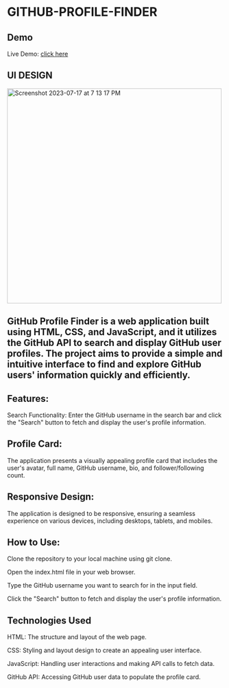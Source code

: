 # GITHUB-PROFILE-FINDER

## Demo
Live Demo: [<link heref=" "> click here<link/>](https://adityalad-25.github.io/Git-Hub-Profile-Finder/)

## UI DESIGN 

<img width="500" alt="Screenshot 2023-07-17 at 7 13 17 PM" src="https://github.com/Adityalad-25/Git-Hub-Profile-Finder/assets/97255480/f6551d2f-8740-4b9d-af98-01a478f332c3">


## GitHub Profile Finder is a web application built using HTML, CSS, and JavaScript, and it utilizes the GitHub API to search and display GitHub user profiles. The project aims to provide a simple and intuitive interface to find and explore GitHub users' information quickly and efficiently.

## Features:
Search Functionality: Enter the GitHub username in the search bar and click the "Search" button to fetch and display the user's profile information.

## Profile Card: 
The application presents a visually appealing profile card that includes the user's avatar, full name, GitHub username, bio, and follower/following count.

## Responsive Design: 
The application is designed to be responsive, ensuring a seamless experience on various devices, including desktops, tablets, and mobiles.

## How to Use:
Clone the repository to your local machine using git clone.

Open the index.html file in your web browser.

Type the GitHub username you want to search for in the input field.

Click the "Search" button to fetch and display the user's profile information.

## Technologies Used
HTML: The structure and layout of the web page.

CSS: Styling and layout design to create an appealing user interface.

JavaScript: Handling user interactions and making API calls to fetch data.

GitHub API: Accessing GitHub user data to populate the profile card.


